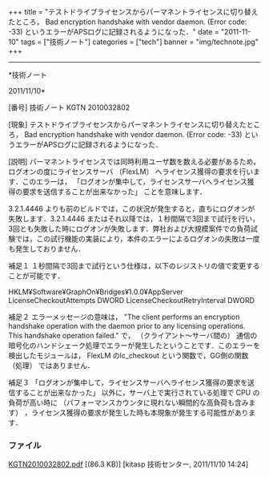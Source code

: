 ﻿+++
title = "テストドライブライセンスからパーマネントライセンスに切り替えたところ， Bad encryption handshake with vendor daemon. (Error code: -33) というエラーがAPSログに記録されるようになった．"
date = "2011-11-10"
tags = ["技術ノート"]
categories = ["tech"]
banner = "img/technote.jpg"
+++

-----------------------------------------------------------------------------------------------------------------------------

*技術ノート

2011/11/10*


[番号]
技術ノート KGTN 2010032802

[現象]
テストドライブライセンスからパーマネントライセンスに切り替えたところ，
Bad encryption handshake with vendor daemon. (Error code: -33)
というエラーがAPSログに記録されるようになった．

[説明]
パーマネントライセンスでは同時利用ユーザ数を数える必要があるため，ログオンの度にライセンスサーバ
（FlexLM） へライセンス獲得の要求を行います．このエラーは，
「ログオンが集中して，ライセンスサーバへライセンス獲得の要求を送信することが出来なかった」
ことを意味します．

3.2.1.4446
よりも前のビルドでは，この状況が発生すると，直ちにログオンが失敗します．3.2.1.4446
またはそれ以降では，１秒間隔で3回まで試行を行い，3回とも失敗した時にログオンが失敗します．弊社および大規模案件での負荷試験では，この試行機能の実装により，本件のエラーによるログオンの失敗は一度も発生しておりません．

補足１
１秒間隔で3回まで試行という仕様は，以下のレジストリの値で変更することが可能です．

HKLM¥Software¥GraphOn¥Bridges¥1.0.0¥AppServer
LicenseCheckoutAttempts DWORD
LicenseCheckoutRetryInterval DWORD

補足２
エラーメッセージの意味は， "The client performs an encryption handshake
operation with the daemon prior to any licensing operations. This
handshake operation failed." で， （クライアント〜サーバ間の）
通信の暗号化のハンドシェーク処理でエラーが発生したということです．このエラーを検出したモジュールは，
FlexLM のlc_checkout という関数で，GG側の関数 （処理） ではありません．

補足３
「ログオンが集中して，ライセンスサーバへライセンス獲得の要求を送信することが出来なかった」
以外に，サーバ上で実行されている処理で CPU の負荷が高い時に
（パフォーマンスカウンタに現れない瞬間的な高負荷も含みます）
，ライセンス獲得の要求が発生した時も本現象が発生する可能性があります．


### ファイル

 
 


[KGTN2010032802.pdf](http://techreport.kitasp.net/attachments/download/116/KGTN2010032802.pdf)
 [(86.3 KB)] [kitasp 技術センター, 2011/11/10
14:24]


 


 


